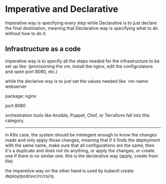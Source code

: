 # Imperative and Declarative

Imperative way is specifying every step while Declarative is to just declare the final destination, meaning that Declarative way is specifying what to do without how to do it.

## Infrastructure as a code

imperative way is to specify all the steps needed for the infrastructure to be set up like: (provisioning the vm, install the nginx, edit the configrutaions and open port 8080, etc.)

while the declarive way is to just set the values needed like 
vm-name: webserver

package: nginx

port 8080

orchestration tools like Ansible, Puppet, Chef, or Terraform fall into this category.

* * *

in K8s case, the system should be intelegent enough to know the changes made and only apply those changes, meaning that if it finds the deployment with the same name, make sure that all configurations are the same, then it's a duplicate and does not do anything, or apply the changes, or create one if there is no similar one. this is the declarative way (apply, create from file)

the imparetive way on the other hand is used by kubectl create deploy/pod/svc/rc/rs/rq